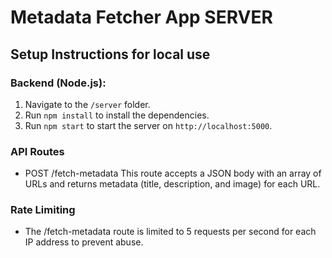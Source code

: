 # Metadata Fetcher App SERVER

## Setup Instructions for local use 

### Backend (Node.js):
1. Navigate to the `/server` folder.
2. Run `npm install` to install the dependencies.
3. Run `npm start` to start the server on `http://localhost:5000`.


### API Routes
- POST /fetch-metadata
This route accepts a JSON body with an array of URLs and returns metadata (title, description, and image) for each URL.

### Rate Limiting
- The /fetch-metadata route is limited to 5 requests per second for each IP address to prevent abuse.
